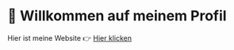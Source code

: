 # 👋 Willkommen auf meinem Profil

Hier ist meine Website 👉 [Hier klicken](https://ayoub123.github.io/)
